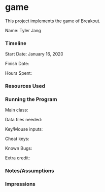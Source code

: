 game
====

This project implements the game of Breakout.

Name: Tyler Jang

### Timeline

Start Date: January 16, 2020

Finish Date: 

Hours Spent:

### Resources Used


### Running the Program

Main class:

Data files needed: 

Key/Mouse inputs:

Cheat keys:

Known Bugs:

Extra credit:


### Notes/Assumptions


### Impressions


